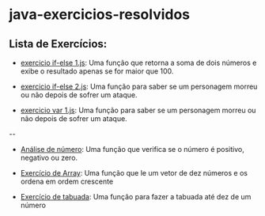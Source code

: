 # java-exercicios-resolvidos

## Lista de Exercícios:

- [exercicio if-else 1.js](./exercicios/exercicio%20if-else%201.js): Uma função que retorna a soma de dois números e exibe o resultado apenas se for maior que 100.

- [exercicio if-else 2.js](./exercicios/exercicio%20if-else%202.js): Uma função para saber se um personagem morreu ou não depois de sofrer um ataque.

- [exercicio var 1.js](./exercicios/exercicio%20var%201.js): Uma função para saber se um personagem morreu ou não depois de sofrer um ataque.

--

- [Análise de número](./exercicios/exercicio%20if-else%201.js): Uma função que verifica se o número é positivo, negativo ou zero.

- [Exercício de Array](./exercicios/exercicio%20if-else%202.js): Uma função que le um vetor de dez números e os ordena em ordem crescente

- [Exercício de tabuada](./exercicios/exercicio%20var%201.js): Uma função para fazer a tabuada até dez de um número


